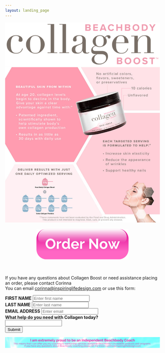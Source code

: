 ```yaml
---
layout: landing_page
---
```


<center>
<img src='/i/sunshinestudio/nutrition/collagenlogo.png' alt='Collagen logo'>
<br />
<img src='/i/sunshinestudio/nutrition/collageninfo.jpg' alt='Information sheet about Beachbody Collagen boost'>
<br /><br />
<a href="https://www.teambeachbody.com/shop/gb/d/beachbody-collagen-boost-BeachbodyCollagenBoost?referringRepID=2495505"><img src='/i/Buttons/ild/ordernow.png' alt='Order Now button'></a>
</center>

<br /><br />
If you have any questions about Collagen Boost or need assistance placing an order, please contact Corinna<br />
You can email <a href="mailto:corinna@inspiringlifedesign.com">corinna@inspiringlifedesign.com</a> or use this form:
<form role="form" action="https://formspree.io/f/xrgjbkav" method="POST">
	<div class="form-group">
		<label for="InputFirstName"><b>FIRST NAME</b></label>
		<input type="text" name="firstname" class="form-control" id="InputFirstName" placeholder="Enter first name">
	</div>
    <div class="form-group">
		<label for="InputLastName"><b>LAST NAME</b></label>
		<input type="text" name="lastname" class="form-control" id="InputLastName" placeholder="Enter last name">
	</div>
    <div class="form-group">
		<label for="exampleInputEmail1"><b>EMAIL ADDRESS</b></label>
		<input type="email" name="email" class="form-control" id="exampleInputEmail1" placeholder="Enter email">
	</div>
	<div class="form-group">
		<label for="CollagenHelp"><b>What help do you need with Collagen today?</b></label><br />
		<input type="text" name="CollagenHelp" class="form-control" id="CollagenHelp">
	</div>
	<button type="submit" class="btn btn-default">Submit</button>
</form>

![Beachbody Independent Coach information](/i/sunshinestudio/landingpages/beachbodyfooter.png)